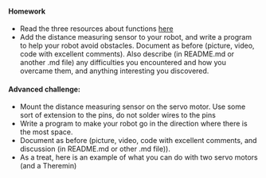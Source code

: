 #### Homework

+ Read the three resources about functions [here](https://github.com/michaelshiloh/resourcesForClasses#functions)
+ Add the distance measuring sensor to your robot, and write a program to help your robot avoid obstacles. Document as before (picture, video, code with excellent comments). Also describe (in README.md or another .md file) any difficulties you encountered and how you overcame them, and anything interesting you discovered.

#### Advanced challenge:
+ Mount the distance measuring sensor on the servo motor. Use some sort of extension to the pins, do not solder wires to the pins
+ Write a program to make your robot go in the direction where there is the most space.
+ Document as before (picture, video, code with excellent comments, and discussion (in README.md or other .md file)).
+ As a treat, here is an example of what you can do with two servo motors (and a Theremin)
